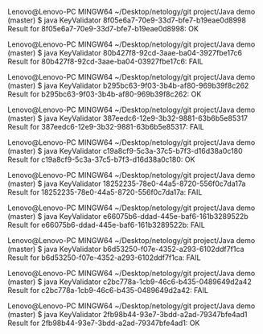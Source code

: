 Lenovo@Lenovo-PC MINGW64 ~/Desktop/netology/git project/Java demo (master)
$ java KeyValidator 8f05e6a7-70e9-33d7-bfe7-b19eae0d8998
Result for 8f05e6a7-70e9-33d7-bfe7-b19eae0d8998: OK

Lenovo@Lenovo-PC MINGW64 ~/Desktop/netology/git project/Java demo (master)
$ java KeyValidator 80b427f8-92cd-3aae-ba04-3927fbe17c6
Result for 80b427f8-92cd-3aae-ba04-03927fbe17c6: FAIL

Lenovo@Lenovo-PC MINGW64 ~/Desktop/netology/git project/Java demo (master)
$ java KeyValidator b295bc63-9f03-3b4b-af80-969b39f8c262
Result for b295bc63-9f03-3b4b-af80-969b39f8c262: OK

Lenovo@Lenovo-PC MINGW64 ~/Desktop/netology/git project/Java demo (master)
$ java KeyValidator 387eedc6-12e9-3b32-9881-63b6b5e85317
Result for 387eedc6-12e9-3b32-9881-63b6b5e85317: FAIL

Lenovo@Lenovo-PC MINGW64 ~/Desktop/netology/git project/Java demo (master)
$ java KeyValidator c19a8cf9-5c3a-37c5-b7f3-d16d38a0c180
Result for c19a8cf9-5c3a-37c5-b7f3-d16d38a0c180: OK

Lenovo@Lenovo-PC MINGW64 ~/Desktop/netology/git project/Java demo (master)
$ java KeyValidator 18252235-78e0-44a5-8720-556f0c7da17a
Result for 18252235-78e0-44a5-8720-556f0c7da17a: FAIL

Lenovo@Lenovo-PC MINGW64 ~/Desktop/netology/git project/Java demo (master)
$ java KeyValidator e66075b6-ddad-445e-baf6-161b3289522b
Result for e66075b6-ddad-445e-baf6-161b3289522b: FAIL

Lenovo@Lenovo-PC MINGW64 ~/Desktop/netology/git project/Java demo (master)
$ java KeyValidator b6d53250-f07e-4352-a293-6102ddf7f1ca
Result for b6d53250-f07e-4352-a293-6102ddf7f1ca: FAIL

Lenovo@Lenovo-PC MINGW64 ~/Desktop/netology/git project/Java demo (master)
$ java KeyValidator c2bc778a-1cb9-46c6-b435-0489649d2a42
Result for c2bc778a-1cb9-46c6-b435-0489649d2a42: FAIL

Lenovo@Lenovo-PC MINGW64 ~/Desktop/netology/git project/Java demo (master)
$ java KeyValidator 2fb98b44-93e7-3bdd-a2ad-79347bfe4ad1
Result for 2fb98b44-93e7-3bdd-a2ad-79347bfe4ad1: OK
